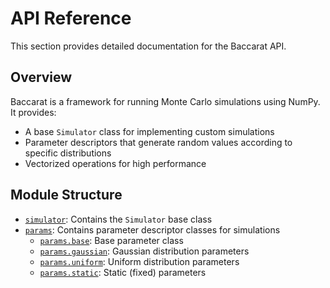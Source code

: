 # API Reference

This section provides detailed documentation for the Baccarat API.

## Overview

Baccarat is a framework for running Monte Carlo simulations using NumPy. It provides:

- A base `Simulator` class for implementing custom simulations
- Parameter descriptors that generate random values according to specific distributions
- Vectorized operations for high performance

## Module Structure

- [`simulator`](simulator.md): Contains the `Simulator` base class
- [`params`](params/index.md): Contains parameter descriptor classes for simulations
  - [`params.base`](params/base.md): Base parameter class
  - [`params.gaussian`](params/gaussian.md): Gaussian distribution parameters
  - [`params.uniform`](params/uniform.md): Uniform distribution parameters
  - [`params.static`](params/static.md): Static (fixed) parameters